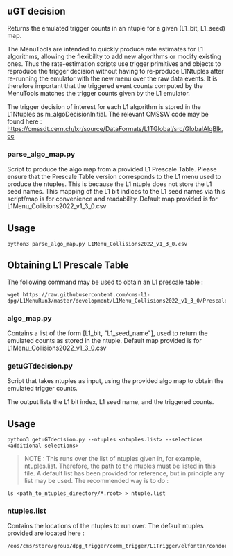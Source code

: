 ## uGT decision

Returns the emulated trigger counts in an ntuple for a given (L1_bit, L1_seed)  map.

The MenuTools are intended to quickly produce rate estimates for L1 algorithms, allowing the flexibility to add new algorithms or modify existing ones. Thus the rate-estimation scripts use trigger primitives and objects to reproduce the trigger decision without having to re-produce L1Ntuples after re-running the emulator with the new menu over the raw data events. It is therefore important that the triggered event counts computed by the MenuTools matches the trigger counts given by the L1 emulator. 

The trigger decision of interest for each L1 algorithm is stored in the L1Ntuples as m_algoDecisionInitial. The relevant CMSSW code may be found here : https://cmssdt.cern.ch/lxr/source/DataFormats/L1TGlobal/src/GlobalAlgBlk.cc

### parse_algo_map.py

Script to produce the algo map from a provided L1 Prescale Table. Please ensure that the Prescale Table version corresponds to the L1 menu used to produce the ntuples. This is because the L1 ntuple does not store the L1 seed names. This mapping of the L1 bit indices to the L1 seed names via this script/map is for convenience and readability. Default map provided is for L1Menu_Collisions2022_v1_3_0.csv

## Usage

```
python3 parse_algo_map.py L1Menu_Collisions2022_v1_3_0.csv
```

## Obtaining L1 Prescale Table

The following command may be used to obtain an L1 prescale table :

```
wget https://raw.githubusercontent.com/cms-l1-dpg/L1MenuRun3/master/development/L1Menu_Collisions2022_v1_3_0/PrescaleTable/L1Menu_Collisions2022_v1_3_0.csv
```

### algo_map.py

Contains a list of the form [L1_bit, "L1_seed_name"], used to return the emulated counts as stored in the ntuple. Default map provided is for L1Menu_Collisions2022_v1_3_0.csv

### getuGTdecision.py

Script that takes ntuples as input, using the provided algo map to obtain the emulated trigger counts.

The output lists the L1 bit index, L1 seed name, and the triggered counts.

## Usage

```
python3 getuGTdecision.py --ntuples <ntuples.list> --selections <additional selections>
```
>NOTE : This runs over the list of ntuples given in, for example, ntuples.list. Therefore, the path to the ntuples must be listed in this file. A default list has been provided for reference, but in principle any list may be used. The recommended way is to do :
```
ls <path_to_ntuples_directory/*.root> > ntuple.list
```
### ntuples.list

Contains the locations of the ntuples to run over. The default ntuples provided are located here : 
```
/eos/cms/store/group/dpg_trigger/comm_trigger/L1Trigger/elfontan/condor/newCalibrations_startOfRun3_run3MC_NuGun_E10/
```
